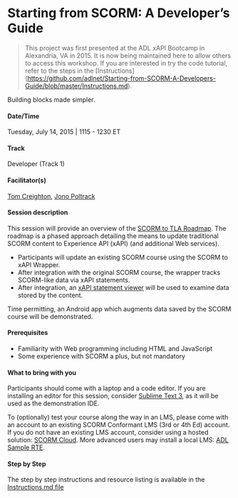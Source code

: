 # Starting from SCORM: A Developer’s Guide
  
  
  
  >  This project was first presented at the ADL xAPI Bootcamp in Alexandria, VA in 2015. It is now being maintained here to allow others to access this workshop. If you are interested in try the code tutorial, refer to the steps in the [Instructions] (https://github.com/adlnet/Starting-from-SCORM-A-Developers-Guide/blob/master/Instructions.md).





Building blocks made simpler. 

#### Date/Time
Tuesday, July 14, 2015 | 1115 - 1230 ET

#### Track
Developer (Track 1)

#### Facilitator(s)
[Tom Creighton](https://www.linkedin.com/pub/tom-creighton/16/9b7/14), [Jono Poltrack](https://www.linkedin.com/pub/jonathan-poltrack/5/872/321) 

#### Session description
This session will provide an overview of the [SCORM to TLA Roadmap](http://adlnet.github.io/SCORM-to-TLA-Roadmap/).  The roadmap is a phased approach detailing the means to update traditional SCORM content to Experience API (xAPI) (and additional Web services).

* Participants will update an existing SCORM course using the SCORM to xAPI Wrapper.  
* After integration with the original SCORM course, the wrapper tracks SCORM-like data via xAPI statements.  
* After integration, an [xAPI statement viewer](http://adlnet.github.io/xapi-statement-viewer/) will be used to examine data stored by the content.

Time permitting, an Android app which augments data saved by the SCORM course will be demonstrated.

#### Prerequisites 
* Familiarity with Web programming including HTML and JavaScript
* Some experience with SCORM a plus, but not mandatory

#### What to bring with you
Participants should come with a laptop and a code editor.  If you are installing an editor for this session, consider [Sublime Text 3](http://www.sublimetext.com/), as it will be used as the demonstration IDE.  

To (optionally) test your course along the way in an LMS, please come with an account to an existing SCORM Conformant LMS (3rd or 4th Ed) account.  If you do not have an existing LMS account, consider using a hosted solution: [SCORM Cloud](http://cloud.scorm.com).  More advanced users may install a local LMS: [ADL Sample RTE](http://www.adlnet.org/resources/scorm-2004-4th-edition-adl-sample-rte-version-1_1_1/index.html).  

#### Step by Step
The step by step instructions and resource listing is available in the [Instructions.md file](https://github.com/adlnet/xapi-bootcamp-2015/blob/master/Day%20One%20workshops/Starting%20from%20SCORM%20-%20A%20Developer's%20Guide/Instructions.md)
